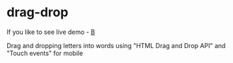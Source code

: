 # drag-drop


If you like to see live demo - <a href="https://codepen.io/marko-hristovski/pen/dyRLwbw"> B</a>

Drag and dropping letters into words using "HTML Drag and Drop API" and "Touch events" for mobile
